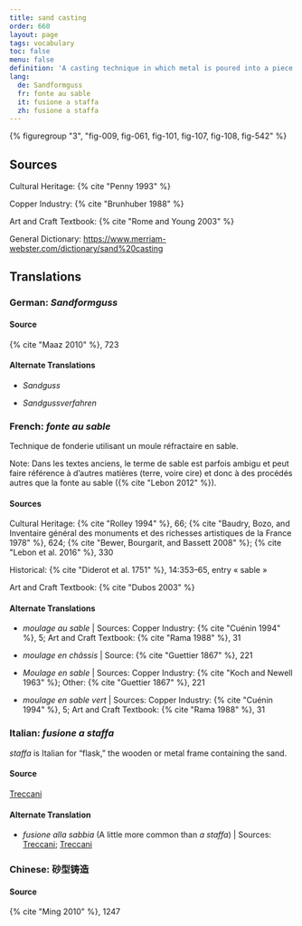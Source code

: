 ```yaml
---
title: sand casting
order: 660
layout: page
tags: vocabulary
toc: false
menu: false
definition: 'A casting technique in which metal is poured into a piece mold made of a specific type of sand that is bound by clay (or resin in modern foundries). The piece mold is made by ramming the sand around a rigid model or {% def "chef-modèle" %} within stacked metal frames (aka flasks). See [GI§2.4.1](#GI§2.4.1).'
lang:
  de: Sandformguss
  fr: fonte au sable
  it: fusione a staffa
  zh: fusione a staffa
---
```


{% figuregroup "3", "fig-009, fig-061, fig-101, fig-107, fig-108, fig-542" %}

## Sources

Cultural Heritage: {% cite "Penny 1993" %}

Copper Industry: {% cite "Brunhuber 1988" %}

Art and Craft Textbook: {% cite "Rome and Young 2003" %}

General Dictionary: <https://www.merriam-webster.com/dictionary/sand%20casting>

## Translations

<div class="accordion">

### **German**: *Sandformguss*

#### Source

{% cite "Maaz 2010" %}, 723

#### Alternate Translations

- *Sandguss*

- *Sandgussverfahren*

### **French**: *fonte au sable*

Technique de fonderie utilisant un moule réfractaire en sable.

<div class="backmatter">
Note: Dans les textes anciens, le terme de sable est parfois ambigu et peut faire référence à d’autres matières (terre, voire cire) et donc à des procédés autres que la fonte au sable ({% cite "Lebon 2012" %}).
</div>

#### Sources

Cultural Heritage: {% cite "Rolley 1994" %}, 66; {% cite "Baudry, Bozo, and Inventaire général des monuments et des richesses artistiques de la France 1978" %}, 624; {% cite "Bewer, Bourgarit, and Bassett 2008" %}; {% cite "Lebon et al. 2016" %}, 330

Historical: {% cite "Diderot et al. 1751" %}, 14:353–65, entry « sable »

Art and Craft Textbook: {% cite "Dubos 2003" %}

#### Alternate Translations

- *moulage au sable* | Sources: Copper Industry: {% cite "Cuénin 1994" %}, 5; Art and Craft Textbook: {% cite "Rama 1988" %}, 31

- *moulage en châssis* | Source: {% cite "Guettier 1867" %}, 221

- *Moulage en sable* | Sources: Copper Industry: {% cite "Koch and Newell 1963" %}; Other: {% cite "Guettier 1867" %}, 221

- *moulage en sable vert* | Sources: Copper Industry: {% cite "Cuénin 1994" %}, 5; Art and Craft Textbook: {% cite "Rama 1988" %}, 31

### **Italian**: *fusione a staffa*

*staffa* is Italian for “flask,” the wooden or metal frame containing the sand.

#### Source

[Treccani](https://www.treccani.it/enciclopedia/fusione_%28Enciclopedia-Italiana%29/)

#### Alternate Translation

- *fusione alla sabbia* (A little more common than *a staffa*) | Sources: [Treccani](http://www.treccani.it/vocabolario/ricerca/fusione-alla-sabbia/); [Treccani](https://www.treccani.it/enciclopedia/fusione_%28Enciclopedia-Italiana%29/)

### **Chinese**: 砂型铸造

#### Source

{% cite "Ming 2010" %}, 1247

</div>
